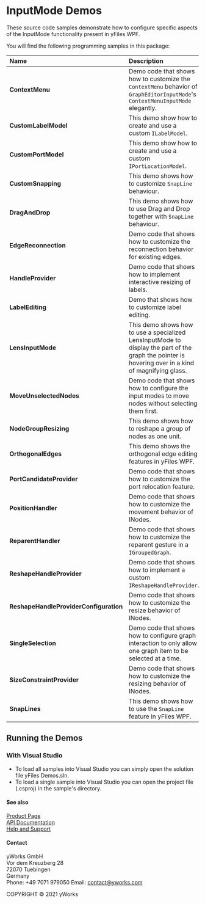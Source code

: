 
# InputMode Demos
These source code samples demonstrate how to configure specific aspects of the InputMode functionality present in yFiles WPF. 

You will find the following programming samples in this package: 


| Name | Description 
|:---|:---
|**ContextMenu** | Demo code that shows how to customize the `ContextMenu` behavior of `GraphEditorInputMode`'s `ContextMenuInputMode` elegantly. 
|**CustomLabelModel** | This demo show how to create and use a custom `ILabelModel`. 
|**CustomPortModel** | This demo show how to create and use a custom `IPortLocationModel`. 
|**CustomSnapping** | This demo shows how to customize `SnapLine` behaviour. 
|**DragAndDrop** | This demo shows how to use Drag and Drop together with `SnapLine` behaviour. 
|**EdgeReconnection** | Demo code that shows how to customize the reconnection behavior for existing edges. 
|**HandleProvider** | Demo code that shows how to implement interactive resizing of labels. 
|**LabelEditing** | Demo that shows how to customize label editing. 
|**LensInputMode** | This demo shows how to use a specialized LensInputMode to display the part of the graph the pointer is hovering over in a kind of magnifying glass. 
|**MoveUnselectedNodes** | Demo code that shows how to configure the input modes to move nodes without selecting them first. 
|**NodeGroupResizing** | This demo shows how to reshape a group of nodes as one unit. 
|**OrthogonalEdges** | This demo shows the orthogonal edge editing features in yFiles WPF. 
|**PortCandidateProvider** | Demo code that shows how to customize the port relocation feature. 
|**PositionHandler** | Demo code that shows how to customize the movement behavior of INodes. 
|**ReparentHandler** | Demo code that shows how to customize the reparent gesture in a `IGroupedGraph`. 
|**ReshapeHandleProvider** | Demo code that shows how to implement a custom `IReshapeHandleProvider`. 
|**ReshapeHandleProviderConfiguration** | Demo code that shows how to customize the resize behavior of INodes. 
|**SingleSelection** | Demo code that shows how to configure graph interaction to only allow one graph item to be selected at a time. 
|**SizeConstraintProvider** | Demo code that shows how to customize the resizing behavior of INodes. 
|**SnapLines** | This demo shows how to use the `SnapLine` feature in yFiles WPF. 

## Running the Demos

### With Visual Studio

* To load all samples into Visual Studio you can simply open the solution file yFiles Demos.sln. 
* To load a single sample into Visual Studio you can open the project file (.csproj) in the sample's directory. 




#### See also
[Product Page](https://www.yworks.com/products/yfileswpf)  
[API Documentation](https://docs.yworks.com/yfileswpf)    
[Help and Support](https://www.yworks.com/products/yfiles/support)


#### Contact
yWorks GmbH  
Vor dem Kreuzberg 28  
72070 Tuebingen  
Germany  
Phone: +49 7071 979050
Email: contact@yworks.com

COPYRIGHT &#x00A9; 2021 yWorks   


